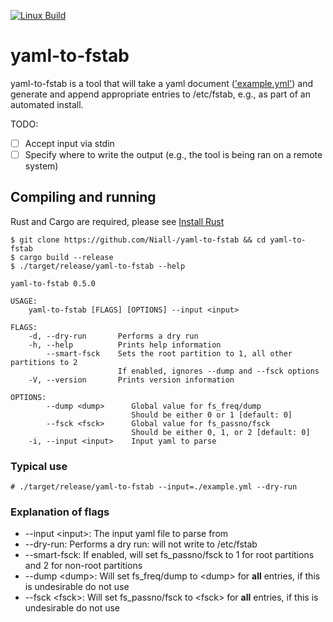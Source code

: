 [![Linux Build](https://github.com/Niall-/yaml-to-fstab/actions/workflows/rust.yml/badge.svg)](https://github.com/Niall-/yaml-to-fstab/actions/workflows/rust.yml)

# yaml-to-fstab
yaml-to-fstab is a tool that will take a yaml document
(['example.yml'](example.yml)) and
generate and append appropriate entries to /etc/fstab, e.g., as part of an
automated install.

TODO:
- [ ] Accept input via stdin
- [ ] Specify where to write the output (e.g., the tool is being ran on a
  remote system)

## Compiling and running
Rust and Cargo are required, please see [Install
Rust](https://www.rust-lang.org/tools/install)

```
$ git clone https://github.com/Niall-/yaml-to-fstab && cd yaml-to-fstab
$ cargo build --release
$ ./target/release/yaml-to-fstab --help
```

```
yaml-to-fstab 0.5.0

USAGE:
    yaml-to-fstab [FLAGS] [OPTIONS] --input <input>

FLAGS:
    -d, --dry-run       Performs a dry run
    -h, --help          Prints help information
        --smart-fsck    Sets the root partition to 1, all other partitions to 2
                        If enabled, ignores --dump and --fsck options
    -V, --version       Prints version information

OPTIONS:
        --dump <dump>      Global value for fs_freq/dump
                           Should be either 0 or 1 [default: 0]
        --fsck <fsck>      Global value for fs_passno/fsck
                           Should be either 0, 1, or 2 [default: 0]
    -i, --input <input>    Input yaml to parse
```

### Typical use
`# ./target/release/yaml-to-fstab --input=./example.yml --dry-run`


### Explanation of flags
- --input \<input\>:  The input yaml file to parse from
- --dry-run:        Performs a dry run: will not write to /etc/fstab
- --smart-fsck:     If enabled, will set fs_passno/fsck to 1 for root partitions
  and 2 for non-root partitions
- --dump \<dump\>:    Will set fs_freq/dump to \<dump\> for **all** entries, if this
  is undesirable do not use
- --fsck \<fsck\>:    Will set fs_passno/fsck to \<fsck\> for **all** entries,
  if this is undesirable do not use
